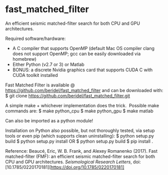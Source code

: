 # fast_matched_filter
An efficient seismic matched-filter search for both CPU and GPU architectures.

Required software/hardware:
- A C compiler that supports OpenMP (default Mac OS compiler clang does not support OpenMP; gcc can be easily downloaded via homebrew)
- Either Python (v2.7 or 3) or Matlab
- BONUS: a discrete Nvidia graphics card that supports CUDA C with CUDA toolkit installed

Fast Matched Filter is available @ https://github.com/beridel/fast_matched_filter
and can be downloaded with:
$ git clone https://github.com/beridel/fast_matched_filter.git

A simple make + whichever implementation does the trick.  Possible make commands are:
$ make python_cpu
$ make python_gpu
$ make matlab

Can also be imported as a python module!

Installation on Python also possible, but not thoroughly tested, via setup tools or even pip (which supports clean uninstalling):
$ python setup.py build
$ python setup.py install
OR
$ python setup.py build
$ pip install .

Reference: Beaucé, Eric, W. B. Frank, and Alexey Romanenko (2017). Fast matched-filter (FMF): an efficient seismic matched-filter search for both CPU and GPU architectures. _Seismological Research Letters_, doi: [10.1785/0220170181][https://doi.org/10.1785/0220170181]
